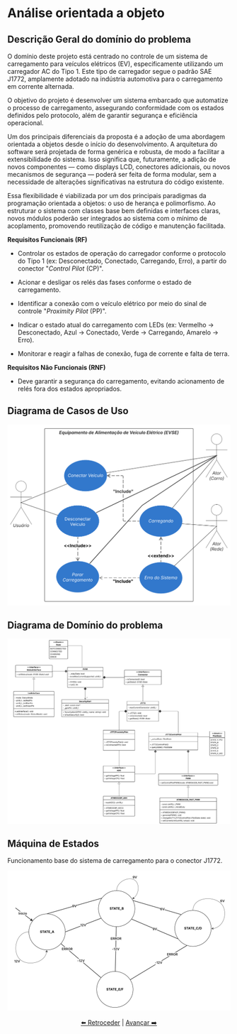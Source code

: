 # Análise orientada a objeto

## Descrição Geral do domínio do problema

O domínio deste projeto está centrado no controle de um sistema de carregamento para veículos elétricos (EV), especificamente utilizando um carregador AC do Tipo 1. Este tipo de carregador segue o padrão SAE J1772, amplamente adotado na indústria automotiva para o carregamento em corrente alternada.

O objetivo do projeto é desenvolver um sistema embarcado que automatize o processo de carregamento, assegurando conformidade com os estados definidos pelo protocolo, além de garantir segurança e eficiência operacional.

Um dos principais diferenciais da proposta é a adoção de uma abordagem orientada a objetos desde o início do desenvolvimento. A arquitetura do software será projetada de forma genérica e robusta, de modo a facilitar a extensibilidade do sistema. Isso significa que, futuramente, a adição de novos componentes — como displays LCD, conectores adicionais, ou novos mecanismos de segurança — poderá ser feita de forma modular, sem a necessidade de alterações significativas na estrutura do código existente.

Essa flexibilidade é viabilizada por um dos principais paradigmas da programação orientada a objetos: o uso de herança e polimorfismo. Ao estruturar o sistema com classes base bem definidas e interfaces claras, novos módulos poderão ser integrados ao sistema com o mínimo de acoplamento, promovendo reutilização de código e manutenção facilitada.


**Requisitos Funcionais (RF)**
-  Controlar os estados de operação do carregador conforme o protocolo do Tipo 1 (ex: Desconectado, Conectado, Carregando, Erro), a partir do conector "*Control Pilot* (CP)".

- Acionar e desligar os relés das fases conforme o estado de carregamento.

- Identificar a conexão com o veículo elétrico por meio do sinal de controle "*Proximity Pilot* (PP)".

-  Indicar o estado atual do carregamento com LEDs (ex: Vermelho -> Desconectado, Azul -> Conectado, Verde -> Carregando, Amarelo -> Erro).

-  Monitorar e reagir a falhas de conexão, fuga de corrente e falta de terra.

**Requisitos Não Funcionais (RNF)**

-  Deve garantir a segurança do carregamento, evitando acionamento de relés fora dos estados apropriados.

## Diagrama de Casos de Uso

![Diagrama Caso de Uso](img/diagrama_caso_de_uso.png)
 
## Diagrama de Domínio do problema

![Diagrama Classe](img/diagrama_classe.png)

## Máquina de Estados

Funcionamento base do sistema de carregamento para o conector J1772.

![Diagrama Caso de Uso](img/maquina_estados.png)

<div align="center">

[⬅️ Retroceder](README.md) | [Avançar ➡️](projeto.md)

</div>